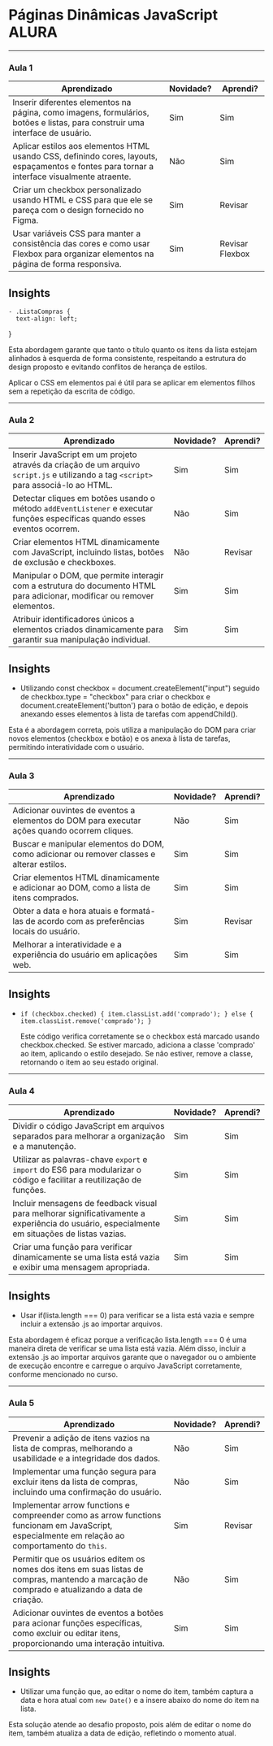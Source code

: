 Páginas Dinâmicas JavaScript ALURA<a name="TOP"></a>
===================
- - - - 

### Aula 1 ###    

| Aprendizado                                                                                                                                                      | Novidade? | Aprendi? |
|------------------------------------------------------------------------------------------------------------------------------------------------------------------|-----------|----------|
| Inserir diferentes elementos na página, como imagens, formulários, botões e listas, para construir uma interface de usuário.                                     | Sim       | Sim      |
| Aplicar estilos aos elementos HTML usando CSS, definindo cores, layouts, espaçamentos e fontes para tornar a interface visualmente atraente.                     | Não       | Sim      |
| Criar um checkbox personalizado usando HTML e CSS para que ele se pareça com o design fornecido no Figma.                                                        | Sim       | Revisar      |
| Usar variáveis CSS para manter a consistência das cores e como usar Flexbox para organizar elementos na página de forma responsiva.                              | Sim       | Revisar Flexbox      |

## Insights
    - .ListaCompras {
      text-align: left;
  }
  
  Esta abordagem garante que tanto o título quanto os itens da lista estejam alinhados à esquerda de forma consistente, respeitando a estrutura do design proposto e evitando conflitos de herança de estilos.
  
  Aplicar o CSS em elementos pai é útil para se aplicar em elementos filhos sem a repetição da escrita de código.
  
- - - -

### Aula 2 ###    

| Aprendizado                                                                                                                                                                        | Novidade? | Aprendi? |
|------------------------------------------------------------------------------------------------------------------------------------------------------------------------------------|-----------|----------|
| Inserir JavaScript em um projeto através da criação de um arquivo `script.js` e utilizando a tag `<script>` para associá-lo ao HTML.                                              | Sim       | Sim      |
| Detectar cliques em botões usando o método `addEventListener` e executar funções específicas quando esses eventos ocorrem.                                                         | Não       | Sim      |
| Criar elementos HTML dinamicamente com JavaScript, incluindo listas, botões de exclusão e checkboxes.                                                                              | Não       | Revisar      |
| Manipular o DOM, que permite interagir com a estrutura do documento HTML para adicionar, modificar ou remover elementos.                                                           | Sim       | Sim      |
| Atribuir identificadores únicos a elementos criados dinamicamente para garantir sua manipulação individual.                                                                       | Sim       | Sim      |


## Insights
  - Utilizando const checkbox = document.createElement("input") seguido de checkbox.type = "checkbox" para criar o checkbox e document.createElement('button') para o botão de edição, e depois anexando esses elementos à lista de tarefas com appendChild().


Esta é a abordagem correta, pois utiliza a manipulação do DOM para criar novos elementos (checkbox e botão) e os anexa à lista de tarefas, permitindo interatividade com o usuário.

- - - -

### Aula 3 ###    

| Aprendizado                                                                                                                         | Novidade? | Aprendi? |
|-------------------------------------------------------------------------------------------------------------------------------------|-----------|----------|
| Adicionar ouvintes de eventos a elementos do DOM para executar ações quando ocorrem cliques.                                       | Não       | Sim      |
| Buscar e manipular elementos do DOM, como adicionar ou remover classes e alterar estilos.                                          | Sim       | Sim      |
| Criar elementos HTML dinamicamente e adicionar ao DOM, como a lista de itens comprados.                                            | Sim       | Sim      |
| Obter a data e hora atuais e formatá-las de acordo com as preferências locais do usuário.                                          | Sim       | Revisar      |
| Melhorar a interatividade e a experiência do usuário em aplicações web.                                                            | Sim       | Sim      |


## Insights
  - `if (checkbox.checked) {
      item.classList.add('comprado');
    } else {
      item.classList.remove('comprado');
    }`
    
    Este código verifica corretamente se o checkbox está marcado usando checkbox.checked. Se estiver marcado, adiciona a classe 'comprado' ao item, aplicando o estilo desejado. Se não estiver, remove a classe, retornando o item ao seu estado original.

- - - -

### Aula 4 ###    

| Aprendizado                                                                                                                                                | Novidade? | Aprendi? |
|------------------------------------------------------------------------------------------------------------------------------------------------------------|-----------|----------|
| Dividir o código JavaScript em arquivos separados para melhorar a organização e a manutenção.                                                              | Sim       | Sim      |
| Utilizar as palavras-chave `export` e `import` do ES6 para modularizar o código e facilitar a reutilização de funções.                                     | Sim       | Sim      |
| Incluir mensagens de feedback visual para melhorar significativamente a experiência do usuário, especialmente em situações de listas vazias.               | Sim       | Sim      |
| Criar uma função para verificar dinamicamente se uma lista está vazia e exibir uma mensagem apropriada.                                                    | Sim       | Sim      |

## Insights
  - Usar if(lista.length === 0) para verificar se a lista está vazia e sempre incluir a extensão .js ao importar arquivos.


Esta abordagem é eficaz porque a verificação lista.length === 0 é uma maneira direta de verificar se uma lista está vazia. Além disso, incluir a extensão .js ao importar arquivos garante que o navegador ou o ambiente de execução encontre e carregue o arquivo JavaScript corretamente, conforme mencionado no curso.

- - - -

### Aula 5 ###    

| Aprendizado                                                                                                                                                             | Novidade? | Aprendi? |
|-------------------------------------------------------------------------------------------------------------------------------------------------------------------------|-----------|----------|
| Prevenir a adição de itens vazios na lista de compras, melhorando a usabilidade e a integridade dos dados.                                                              | Não       | Sim      |
| Implementar uma função segura para excluir itens da lista de compras, incluindo uma confirmação do usuário.                                                             | Não       | Sim      |
| Implementar arrow functions e compreender como as arrow functions funcionam em JavaScript, especialmente em relação ao comportamento do `this`.                        | Sim       | Revisar      |
| Permitir que os usuários editem os nomes dos itens em suas listas de compras, mantendo a marcação de comprado e atualizando a data de criação.                          | Não       | Sim      |
| Adicionar ouvintes de eventos a botões para acionar funções específicas, como excluir ou editar itens, proporcionando uma interação intuitiva.                         | Sim       | Sim      |


## Insights
  - Utilizar uma função que, ao editar o nome do item, também captura a data e hora atual com `new Date()` e a insere abaixo do nome do item na lista.


Esta solução atende ao desafio proposto, pois além de editar o nome do item, também atualiza a data de edição, refletindo o momento atual.
